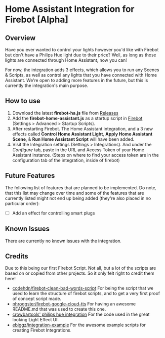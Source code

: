 # Home Assistant Integration for Firebot [Alpha]

## Overview
Have you ever wanted to control your lights however you'd like with Firebot but don't have a Philips Hue light due to their price?
Well, as long as those lights are connected through Home Assistant, now you can!

For now, the integration adds 3 effects, which allows you to run any Scenes & Scripts, as well as control any lights that you have connected with Home Assistant.
We're open to adding more features in the future, but this is currently the integration's main purpose.

## How to use
1. Download the latest **firebot-ha.js** file from [Releases](https://github.com/TSGPL/firebot-home-assistant/releases)
2. Add the **firebot-home-assistant.js** as a startup script in [Firebot](https://firebot.app/) (Settings > Advanced > Startup Scripts).
3. After restarting Firebot. The Home Assistant integration, and a 3 new effects called **Control Home Assistant Light**, **Apply Home Assistant Scene**, & **Run Home Assistant Script** will have been added.
4. Visit the Integration settings (Settings > Integrations). And under the *Configure* tab, paste in the URL and Access Token of your Home Assistant instance. (Steps on where to find your access token are in the configuration tab of the integration, inside of firebot)

## Future Features
The following list of features that are planned to be implemented. Do note, that this list may change over time and some of the features that are currently listed might not end up being added (they're also placed in no particular order):
- [ ] Add an effect for controlling smart plugs

## Known Issues
There are currently no known issues with the integration.

## Credits
Due to this being our first Firebot Script. Not all, but a lot of the scripts are based on or copied from other projects. So it only felt right to credit them here!

- [codehdn/firebot-clean-bad-words-script](https://github.com/codehdn/firebot-clean-bad-words-script/tree/main) For being the script that we used to learn the structure of firebot scripts, and to get a very first proof of concept script made.
- [phroggster/firebot-google-cloud-tts](https://github.com/phroggster/firebot-google-cloud-tts/tree/main) For having an awesome README.md that was used to create this one.
- [crowbartools' philips hue integration](https://github.com/crowbartools/Firebot/tree/master/src/backend/integrations/builtin/philips-hue) For the code used in the great looking Light Effect UI.
- [ebiggz/integration-example](https://github.com/ebiggz/integration-example/tree/main) For the awesome example scripts for creating Firebot Integrations.
